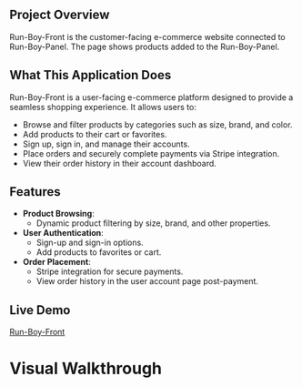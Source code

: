 ## Project Overview

Run-Boy-Front is the customer-facing e-commerce website connected to Run-Boy-Panel. The page shows products added to the Run-Boy-Panel.

## What This Application Does

Run-Boy-Front is a user-facing e-commerce platform designed to provide a seamless shopping experience. It allows users to:

- Browse and filter products by categories such as size, brand, and color.
- Add products to their cart or favorites.
- Sign up, sign in, and manage their accounts.
- Place orders and securely complete payments via Stripe integration.
- View their order history in their account dashboard.

## Features

- **Product Browsing**:
  - Dynamic product filtering by size, brand, and other properties.
- **User Authentication**:
  - Sign-up and sign-in options.
  - Add products to favorites or cart.
- **Order Placement**:
  - Stripe integration for secure payments.
  - View order history in the user account page post-payment.

## Live Demo

[Run-Boy-Front](https://run-boy-front.vercel.app/)

# Visual Walkthrough
